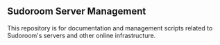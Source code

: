 ## Sudoroom Server Management

This repository is for documentation and management scripts related to
Sudoroom's servers and other online infrastructure.

